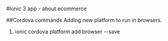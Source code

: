 #Ionic 3 app - about ecommerce

##Cordova commands
Adding new platform to run in browsers.
1. ionic cordova platform add browser --save
